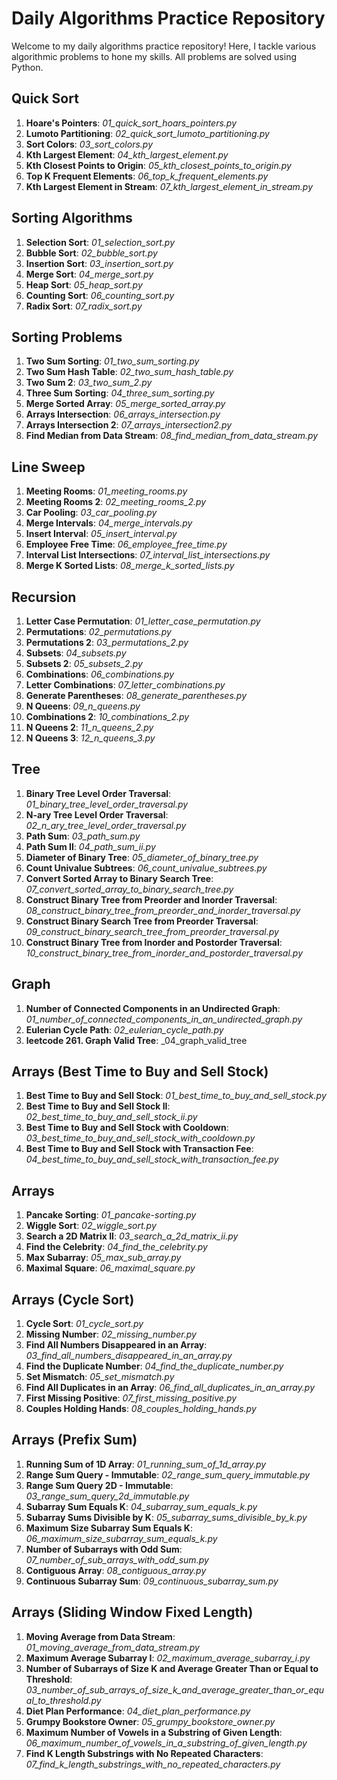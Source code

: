 # Daily Algorithms Practice Repository

Welcome to my daily algorithms practice repository! Here, I tackle various algorithmic problems to hone my skills. All problems are solved using Python.

## Quick Sort

1. **Hoare's Pointers**: _01_quick_sort_hoars_pointers.py_
2. **Lumoto Partitioning**: _02_quick_sort_lumoto_partitioning.py_
3. **Sort Colors**: _03_sort_colors.py_
4. **Kth Largest Element**: _04_kth_largest_element.py_
5. **Kth Closest Points to Origin**: _05_kth_closest_points_to_origin.py_
6. **Top K Frequent Elements**: _06_top_k_frequent_elements.py_
7. **Kth Largest Element in Stream**: _07_kth_largest_element_in_stream.py_

## Sorting Algorithms

1. **Selection Sort**: _01_selection_sort.py_
2. **Bubble Sort**: _02_bubble_sort.py_
3. **Insertion Sort**: _03_insertion_sort.py_
4. **Merge Sort**: _04_merge_sort.py_
5. **Heap Sort**: _05_heap_sort.py_
6. **Counting Sort**: _06_counting_sort.py_
7. **Radix Sort**: _07_radix_sort.py_


## Sorting Problems

1. **Two Sum Sorting**: _01_two_sum_sorting.py_
2. **Two Sum Hash Table**: _02_two_sum_hash_table.py_
3. **Two Sum 2**: _03_two_sum_2.py_
4. **Three Sum Sorting**: _04_three_sum_sorting.py_
5. **Merge Sorted Array**: _05_merge_sorted_array.py_
6. **Arrays Intersection**: _06_arrays_intersection.py_
7. **Arrays Intersection 2**: _07_arrays_intersection2.py_
8. **Find Median from Data Stream**: _08_find_median_from_data_stream.py_

## Line Sweep

1. **Meeting Rooms**: _01_meeting_rooms.py_
2. **Meeting Rooms 2**: _02_meeting_rooms_2.py_
3. **Car Pooling**: _03_car_pooling.py_
4. **Merge Intervals**: _04_merge_intervals.py_
5. **Insert Interval**: _05_insert_interval.py_
6. **Employee Free Time**: _06_employee_free_time.py_
7. **Interval List Intersections**: _07_interval_list_intersections.py_
8. **Merge K Sorted Lists**: _08_merge_k_sorted_lists.py_

## Recursion

1. **Letter Case Permutation**: _01_letter_case_permutation.py_
2. **Permutations**: _02_permutations.py_
3. **Permutations 2**: _03_permutations_2.py_
4. **Subsets**: _04_subsets.py_
5. **Subsets 2**: _05_subsets_2.py_
6. **Combinations**: _06_combinations.py_
7. **Letter Combinations**: _07_letter_combinations.py_
8. **Generate Parentheses**: _08_generate_parentheses.py_
9. **N Queens**: _09_n_queens.py_
10. **Combinations 2**: _10_combinations_2.py_
11. **N Queens 2**: _11_n_queens_2.py_
12. **N Queens 3**: _12_n_queens_3.py_


## Tree

1. **Binary Tree Level Order Traversal**: _01_binary_tree_level_order_traversal.py_
2. **N-ary Tree Level Order Traversal**: _02_n_ary_tree_level_order_traversal.py_
3. **Path Sum**: _03_path_sum.py_
4. **Path Sum II**: _04_path_sum_ii.py_
5. **Diameter of Binary Tree**: _05_diameter_of_binary_tree.py_
6. **Count Univalue Subtrees**: _06_count_univalue_subtrees.py_
7. **Convert Sorted Array to Binary Search Tree**: _07_convert_sorted_array_to_binary_search_tree.py_
8. **Construct Binary Tree from Preorder and Inorder Traversal**: _08_construct_binary_tree_from_preorder_and_inorder_traversal.py_
9. **Construct Binary Search Tree from Preorder Traversal**: _09_construct_binary_search_tree_from_preorder_traversal.py_
10. **Construct Binary Tree from Inorder and Postorder Traversal**: _10_construct_binary_tree_from_inorder_and_postorder_traversal.py_

## Graph

1. **Number of Connected Components in an Undirected Graph**: _01_number_of_connected_components_in_an_undirected_graph.py_
2. **Eulerian Cycle Path**: _02_eulerian_cycle_path.py_
3. **leetcode 261. Graph Valid Tree**: _04_graph_valid_tree

## Arrays (Best Time to Buy and Sell Stock)

1. **Best Time to Buy and Sell Stock**: _01_best_time_to_buy_and_sell_stock.py_
2. **Best Time to Buy and Sell Stock II**: _02_best_time_to_buy_and_sell_stock_ii.py_
3. **Best Time to Buy and Sell Stock with Cooldown**: _03_best_time_to_buy_and_sell_stock_with_cooldown.py_
4. **Best Time to Buy and Sell Stock with Transaction Fee**: _04_best_time_to_buy_and_sell_stock_with_transaction_fee.py_

## Arrays

1. **Pancake Sorting**: _01_pancake-sorting.py_
2. **Wiggle Sort**: _02_wiggle_sort.py_
3. **Search a 2D Matrix II**: _03_search_a_2d_matrix_ii.py_
4. **Find the Celebrity**: _04_find_the_celebrity.py_
5. **Max Subarray**: _05_max_sub_array.py_
6. **Maximal Square**: _06_maximal_square.py_

## Arrays (Cycle Sort)

1. **Cycle Sort**: _01_cycle_sort.py_
2. **Missing Number**: _02_missing_number.py_
3. **Find All Numbers Disappeared in an Array**: _03_find_all_numbers_disappeared_in_an_array.py_
4. **Find the Duplicate Number**: _04_find_the_duplicate_number.py_
5. **Set Mismatch**: _05_set_mismatch.py_
6. **Find All Duplicates in an Array**: _06_find_all_duplicates_in_an_array.py_
7. **First Missing Positive**: _07_first_missing_positive.py_
8. **Couples Holding Hands**: _08_couples_holding_hands.py_

## Arrays (Prefix Sum)

1. **Running Sum of 1D Array**: _01_running_sum_of_1d_array.py_
2. **Range Sum Query - Immutable**: _02_range_sum_query_immutable.py_
3. **Range Sum Query 2D - Immutable**: _03_range_sum_query_2d_immutable.py_
4. **Subarray Sum Equals K**: _04_subarray_sum_equals_k.py_
5. **Subarray Sums Divisible by K**: _05_subarray_sums_divisible_by_k.py_
6. **Maximum Size Subarray Sum Equals K**: _06_maximum_size_subarray_sum_equals_k.py_
7. **Number of Subarrays with Odd Sum**: _07_number_of_sub_arrays_with_odd_sum.py_
8. **Contiguous Array**: _08_contiguous_array.py_
9. **Continuous Subarray Sum**: _09_continuous_subarray_sum.py_

## Arrays (Sliding Window Fixed Length)

1. **Moving Average from Data Stream**: _01_moving_average_from_data_stream.py_
2. **Maximum Average Subarray I**: _02_maximum_average_subarray_i.py_
3. **Number of Subarrays of Size K and Average Greater Than or Equal to Threshold**: _03_number_of_sub_arrays_of_size_k_and_average_greater_than_or_equal_to_threshold.py_
4. **Diet Plan Performance**: _04_diet_plan_performance.py_
5. **Grumpy Bookstore Owner**: _05_grumpy_bookstore_owner.py_
6. **Maximum Number of Vowels in a Substring of Given Length**: _06_maximum_number_of_vowels_in_a_substring_of_given_length.py_
7. **Find K Length Substrings with No Repeated Characters**: _07_find_k_length_substrings_with_no_repeated_characters.py_


